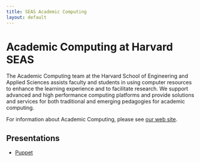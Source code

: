 ```yaml
---
title: SEAS Academic Computing
layout: default
---
```

Academic Computing at Harvard SEAS
==================================

The Academic Computing team at the Harvard School of Engineering and Applied
Sciences assists faculty and students in using computer resources to enhance
the learning experience and to facilitate research. We support advanced and
high performance computing platforms and provide solutions and services for
both traditional and emerging pedagogies for academic computing.

For information about Academic Computing, please see 
[our web site](http://ac.seas.harvard.edu/).

Presentations
-------------

- [Puppet](puppet-presentation/slides.html)

